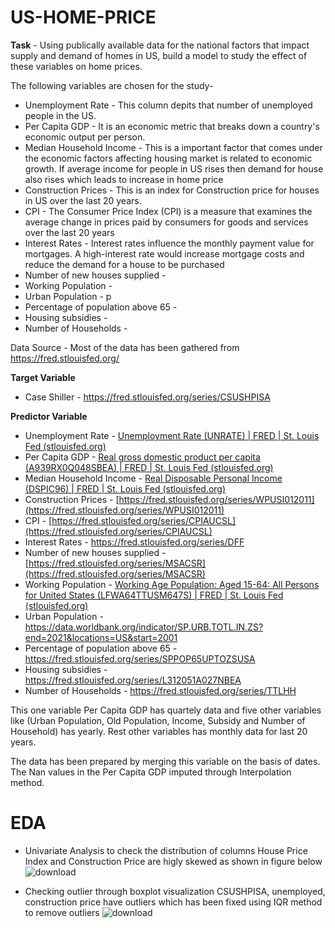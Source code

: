 # US-HOME-PRICE

**Task** - Using publically available data for the national factors that impact supply and demand of homes in US, build a model to study the effect of these variables on home prices.

The following variables are chosen for the study-

* Unemployment Rate -  This column depits that number of unemployed people in the US. 
* Per Capita GDP - It is an economic metric that breaks down a country's economic output per person.
* Median Household Income - This is a important factor that comes under the economic factors affecting housing market is related to economic growth. If
  average income for people in US rises then demand for house also rises which leads to increase in home price
* Construction Prices - This is an index for Construction price for houses in US over the last 20 years.
* CPI - The Consumer Price Index (CPI) is a measure that examines the average change in prices paid by consumers for goods and services over the last 20 years
* Interest Rates - Interest rates influence the monthly payment value for mortgages. A high-interest rate would increase mortgage costs and reduce the demand for a house to be purchased
* Number of new houses supplied - 
* Working Population - 
* Urban Population - p
* Percentage of population above 65 - 
* Housing subsidies - 
* Number of Households - 


Data Source - Most of the data has been gathered from https://fred.stlouisfed.org/

**Target Variable**
* Case Shiller - https://fred.stlouisfed.org/series/CSUSHPISA

**Predictor Variable**
* Unemployment Rate -  [Unemployment Rate (UNRATE) | FRED | St. Louis Fed (stlouisfed.org)](https://fred.stlouisfed.org/series/UNRATE)
* Per Capita GDP - [Real gross domestic product per capita (A939RX0Q048SBEA) | FRED | St. Louis Fed (stlouisfed.org)](https://fred.stlouisfed.org/series/A939RX0Q048SBEA)
* Median Household Income - [Real Disposable Personal Income (DSPIC96) | FRED | St. Louis Fed (stlouisfed.org)](https://fred.stlouisfed.org/series/DSPIC96)
* Construction Prices -  [https://fred.stlouisfed.org/series/WPUSI012011](https://fred.stlouisfed.org/series/WPUSI012011)
* CPI - [https://fred.stlouisfed.org/series/CPIAUCSL](https://fred.stlouisfed.org/series/CPIAUCSL)
* Interest Rates - https://fred.stlouisfed.org/series/DFF
* Number of new houses supplied - [https://fred.stlouisfed.org/series/MSACSR](https://fred.stlouisfed.org/series/MSACSR)
* Working Population - [Working Age Population: Aged 15-64: All Persons for United States (LFWA64TTUSM647S) | FRED | St. Louis Fed (stlouisfed.org)](https://fred.stlouisfed.org/series/LFWA64TTUSM647S)
* Urban Population - https://data.worldbank.org/indicator/SP.URB.TOTL.IN.ZS?end=2021&locations=US&start=2001
* Percentage of population above 65 - https://fred.stlouisfed.org/series/SPPOP65UPTOZSUSA
* Housing subsidies - https://fred.stlouisfed.org/series/L312051A027NBEA
* Number of Households - https://fred.stlouisfed.org/series/TTLHH

This one variable Per Capita GDP has quartely data and five other variables like (Urban Population, Old Population, Income, Subsidy and Number of Household) has yearly.
Rest other variables has monthly data for last 20 years.

The data has been prepared by merging this variable on the basis of dates. The Nan values in the Per Capita GDP imputed through Interpolation method.

# EDA
- Univariate Analysis to check the distribution of columns
  House Price Index and Construction Price are higly skewed as shown in figure below
![download](https://github.com/ravis1902/US-HOME-PRICE/assets/121948844/2f1f3b78-7b29-4a4e-bf0b-3addb609316c)


- Checking outlier through boxplot visualization
  CSUSHPISA, unemployed, construction price have outliers which has been fixed using IQR method to remove outliers
  ![download](https://github.com/ravis1902/US-HOME-PRICE/assets/121948844/f6757ee0-833e-4b5a-9a98-0437b4cea4fa)








